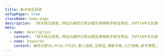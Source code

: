 ```yaml
---
title: 新大陆见闻录
noTopPager: true
className: home-page
description: 「新大陆见闻录」网站为最终幻想14超实用萌新手册豆芽站，为FF14中文玩家提供涵盖广泛、清晰易懂的新人基础攻略指引。
meta:
  - name: description
    content: 「新大陆见闻录」网站为最终幻想14超实用萌新手册豆芽站，为FF14中文玩家提供涵盖广泛、清晰易懂的新人基础攻略指引。
  - name: keywords
    content: 最终幻想14,FF14,FFXIV,新人指南,豆芽站,萌新手册,入门攻略,新手教程,职业选择,攻略,副本,任务,练级,装备,PVP,生产,采集,钓鱼,海钓,优雷卡,ULK,博兹雅,BZY,古武,魂武,优武,义武
---
```

<HomePage></HomePage>
